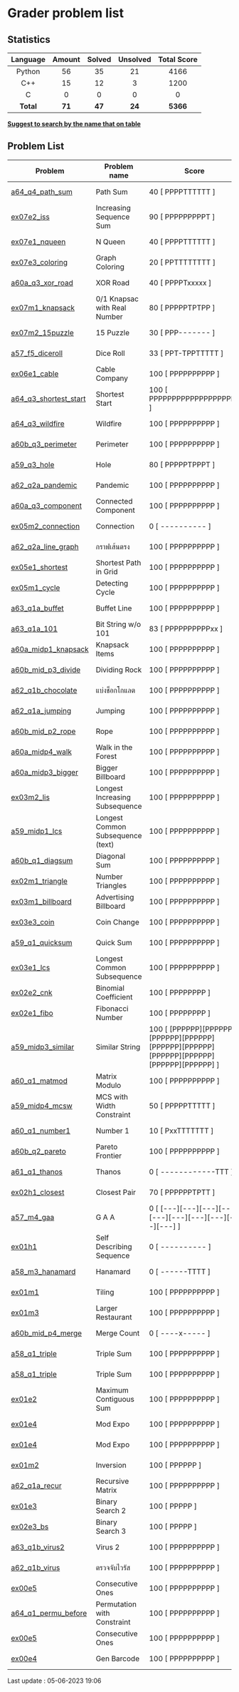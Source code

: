 # Grader problem list
## Statistics

| Language | Amount | Solved | Unsolved | Total Score
| :---: | :---: | :---: | :---: | :---: |
| Python | 56 | 35 | 21 | 4166 |
| C++ | 15 | 12 | 3 | 1200 |
| C | 0 | 0 | 0 | 0 |
| **Total** | **71**|**47** | **24**| **5366** |

<u>**Suggest to search by the name that on table**</u>

## Problem List

| Problem | Problem name| Score | Language | Last modified |
|---------|-------------|-------|----------|---------------|
| [a64_q4_path_sum](a64_q4_path_sum.py) | Path Sum | 40 [ PPPPTTTTTT ] | Python | 30/04/23 20:30:39 |
| [ex07e2_iss](ex07e2_iss.py) | Increasing Sequence Sum | 90 [ PPPPPPPPPT ] | Python | 30/04/23 19:43:03 |
| [ex07e1_nqueen](ex07e1_nqueen.py) | N Queen | 40 [ PPPPTTTTTT ] | Python | 30/04/23 19:29:14 |
| [ex07e3_coloring](ex07e3_coloring.py) | Graph Coloring | 20 [ PPTTTTTTTT ] | Python | 30/04/23 16:16:33 |
| [a60a_q3_xor_road](a60a_q3_xor_road.py) | XOR Road | 40 [ PPPPTxxxxx ] | Python | 30/04/23 13:44:44 |
| [ex07m1_knapsack](ex07m1_knapsack.py) | 0/1 Knapsac with Real Number | 80 [ PPPPPTPTPP ] | Python | 30/04/23 16:52:42 |
| [ex07m2_15puzzle](ex07m2_15puzzle.py) | 15 Puzzle | 30 [ PPP------- ] | Python | 29/04/23 14:31:32 |
| [a57_f5_diceroll](a57_f5_diceroll.py) | Dice Roll | 33 [ PPT-TPPTTTTT ] | Python | 10/04/23 16:18:55 |
| [ex06e1_cable](ex06e1_cable.py) | Cable Company | 100 [ PPPPPPPPPP ] | Python | 02/04/23 23:16:11 |
| [a64_q3_shortest_start](a64_q3_shortest_start.py) | Shortest Start | 100 [ PPPPPPPPPPPPPPPPPPPP ] | Python | 02/04/23 22:38:11 |
| [a64_q3_wildfire](a64_q3_wildfire.py) | Wildfire | 100 [ PPPPPPPPPP ] | Python | 02/04/23 22:25:03 |
| [a60b_q3_perimeter](a60b_q3_perimeter.py) | Perimeter | 100 [ PPPPPPPPPP ] | Python | 02/04/23 21:29:28 |
| [a59_q3_hole](a59_q3_hole.py) | Hole | 80 [ PPPPPTPPPT ] | Python | 02/04/23 20:04:59 |
| [a62_q2a_pandemic](a62_q2a_pandemic.py) | Pandemic | 100 [ PPPPPPPPPP ] | Python | 02/04/23 16:47:18 |
| [a60a_q3_component](a60a_q3_component.py) | Connected Component | 100 [ PPPPPPPPPP ] | Python | 02/04/23 16:29:27 |
| [ex05m2_connection](ex05m2_connection.py) | Connection | 0 [ ---------- ] | Python | 02/04/23 21:22:21 |
| [a62_q2a_line_graph](a62_q2a_line_graph.py) | กราฟเส้นตรง | 100 [ PPPPPPPPPP ] | Python | 02/04/23 16:01:08 |
| [ex05e1_shortest](ex05e1_shortest.py) | Shortest Path in Grid | 100 [ PPPPPPPPPP ] | Python | 02/04/23 14:18:56 |
| [ex05m1_cycle](ex05m1_cycle.py) | Detecting Cycle | 100 [ PPPPPPPPPP ] | Python | 17/03/23 15:58:42 |
| [a63_q1a_buffet](a63_q1a_buffet.py) | Buffet Line | 100 [ PPPPPPPPPP ] | Python | 26/02/23 19:54:35 |
| [a63_q1a_101](a63_q1a_101.py) | Bit String w/o 101 | 83 [ PPPPPPPPPPxx ] | Python | 26/02/23 16:30:57 |
| [a60a_midp1_knapsack](a60a_midp1_knapsack.py) | Knapsack Items | 100 [ PPPPPPPPPP ] | Python | 25/02/23 20:37:54 |
| [a60b_mid_p3_divide](a60b_mid_p3_divide.py) | Dividing Rock | 100 [ PPPPPPPPPP ] | Python | 25/02/23 17:22:21 |
| [a62_q1b_chocolate](a62_q1b_chocolate.py) | แบ่งช็อกโกแลต | 100 [ PPPPPPPPPP ] | Python | 25/02/23 16:56:49 |
| [a62_q1a_jumping](a62_q1a_jumping.py) | Jumping | 100 [ PPPPPPPPPP ] | Python | 25/02/23 16:39:54 |
| [a60b_mid_p2_rope](a60b_mid_p2_rope.py) | Rope | 100 [ PPPPPPPPPP ] | Python | 24/02/23 12:49:15 |
| [a60a_midp4_walk](a60a_midp4_walk.py) | Walk in the Forest | 100 [ PPPPPPPPPP ] | Python | 23/02/23 19:51:16 |
| [a60a_midp3_bigger](a60a_midp3_bigger.py) | Bigger Billboard | 100 [ PPPPPPPPPP ] | Python | 23/02/23 19:41:45 |
| [ex03m2_lis](ex03m2_lis.py) | Longest Increasing Subsequence | 100 [ PPPPPPPPPP ] | Python | 23/02/23 19:11:21 |
| [a59_midp1_lcs](a59_midp1_lcs.py) | Longest Common Subsequence (text) | 100 [ PPPPPPPPPP ] | Python | 23/02/23 17:30:48 |
| [a60b_q1_diagsum](a60b_q1_diagsum.py) | Diagonal Sum | 100 [ PPPPPPPPPP ] | Python | 22/02/23 21:55:46 |
| [ex02m1_triangle](ex02m1_triangle.py) | Number Triangles | 100 [ PPPPPPPPPP ] | Python | 22/02/23 21:31:28 |
| [ex03m1_billboard](ex03m1_billboard.py) | Advertising Billboard | 100 [ PPPPPPPPPP ] | Python | 22/02/23 16:59:08 |
| [ex03e3_coin](ex03e3_coin.py) | Coin Change | 100 [ PPPPPPPPPP ] | Python | 22/02/23 11:29:09 |
| [a59_q1_quicksum](a59_q1_quicksum.py) | Quick Sum | 100 [ PPPPPPPPPP ] | Python | 21/02/23 15:14:30 |
| [ex03e1_lcs](ex03e1_lcs.py) | Longest Common Subsequence | 100 [ PPPPPPPPPP ] | Python | 20/02/23 10:55:51 |
| [ex02e2_cnk](ex02e2_cnk.py) | Binomial Coefficient | 100 [ PPPPPPPP ] | Python | 15/02/23 15:24:48 |
| [ex02e1_fibo](ex02e1_fibo.py) | Fibonacci Number | 100 [ PPPPPPPP ] | Python | 15/02/23 13:06:24 |
| [a59_midp3_similar](a59_midp3_similar.py) | Similar String | 100 [ [PPPPPP][PPPPPP][PPPPPP][PPPPPP][PPPPPP][PPPPPP][PPPPPP][PPPPPP][PPPPPP][PPPPPP] ] | Python | 12/02/23 20:48:39 |
| [a60_q1_matmod](a60_q1_matmod.py) | Matrix Modulo | 100 [ PPPPPPPPPP ] | Python | 12/02/23 20:40:55 |
| [a59_midp4_mcsw](a59_midp4_mcsw.py) | MCS with Width Constraint | 50 [ PPPPPTTTTT ] | Python | 12/02/23 14:44:07 |
| [a60_q1_number1](a60_q1_number1.py) | Number 1 | 10 [ PxxTTTTTTT ] | Python | 12/02/23 14:31:42 |
| [a60b_q2_pareto](a60b_q2_pareto.py) | Pareto Frontier | 100 [ PPPPPPPPPP ] | Python | 12/02/23 14:15:42 |
| [a61_q1_thanos](a61_q1_thanos.cpp) | Thanos | 0 [ ------------TTT ] | C++ | 12/02/23 14:06:04 |
| [ex02h1_closest](ex02h1_closest.py) | Closest Pair | 70 [ PPPPPPTPTT ] | Python | 10/02/23 14:37:30 |
| [a57_m4_gaa](a57_m4_gaa.py) | G A A | 0 [ [---][---][---][---][---][---][---][---][---][---] ] | Python | 12/02/23 15:21:20 |
| [ex01h1](ex01h1.py) | Self Describing Sequence | 0 [ ---------- ] | Python | 12/02/23 15:21:54 |
| [a58_m3_hanamard](a58_m3_hanamard.cpp) | Hanamard | 0 [ ------TTTT ] | C++ | 12/02/23 15:20:26 |
| [ex01m1](ex01m1.py) | Tiling | 100 [ PPPPPPPPPP ] | Python | 01/02/23 17:33:53 |
| [ex01m3](ex01m3.cpp) | Larger Restaurant | 100 [ PPPPPPPPPP ] | C++ | 01/02/23 15:28:48 |
| [a60b_mid_p4_merge](a60b_mid_p4_merge.cpp) | Merge Count | 0 [ ----x----- ] | C++ | 01/02/23 14:36:40 |
| [a58_q1_triple](a58_q1_triple.py) | Triple Sum | 100 [ PPPPPPPPPP ] | Python | 01/02/23 14:22:01 |
| [a58_q1_triple](a58_q1_triple.cpp) | Triple Sum | 100 [ PPPPPPPPPP ] | C++ | 01/02/23 14:22:01 |
| [ex01e2](ex01e2.py) | Maximum Contiguous Sum | 100 [ PPPPPPPPPP ] | Python | 30/01/23 14:36:06 |
| [ex01e4](ex01e4.cpp) | Mod Expo | 100 [ PPPPPPPPPP ] | C++ | 30/01/23 14:22:33 |
| [ex01e4](ex01e4.py) | Mod Expo | 100 [ PPPPPPPPPP ] | Python | 30/01/23 14:22:33 |
| [ex01m2](ex01m2.cpp) | Inversion | 100 [ PPPPPP ] | C++ | 26/02/23 15:44:35 |
| [a62_q1a_recur](a62_q1a_recur.cpp) | Recursive Matrix | 100 [ PPPPPPPPPP ] | C++ | 30/01/23 13:40:37 |
| [ex01e3](ex01e3.cpp) | Binary Search 2 | 100 [ PPPPP ] | C++ | 30/01/23 12:58:19 |
| [ex02e3_bs](ex02e3_bs.cpp) | Binary Search 3 | 100 [ PPPPP ] | C++ | 26/01/23 16:38:08 |
| [a63_q1b_virus2](a63_q1b_virus2.cpp) | Virus 2 | 100 [ PPPPPPPPPP ] | C++ | 26/01/23 09:59:50 |
| [a62_q1b_virus](a62_q1b_virus.cpp) | ตรวจจับไวรัส | 100 [ PPPPPPPPPP ] | C++ | 19/01/23 16:41:19 |
| [ex00e5](ex00e5.cpp) | Consecutive Ones | 100 [ PPPPPPPPPP ] | C++ | 19/01/23 10:06:06 |
| [a64_q1_permu_before](a64_q1_permu_before.cpp) | Permutation with Constraint | 100 [ PPPPPPPPPP ] | C++ | 19/01/23 11:39:20 |
| [ex00e5](ex00e5.py) | Consecutive Ones | 100 [ PPPPPPPPPP ] | Python | 19/01/23 10:06:06 |
| [ex00e4](ex00e4.cpp) | Gen Barcode | 100 [ PPPPPPPPPP ] | C++ | 19/01/23 09:55:48 |

Last update : 05-06-2023 19:06
